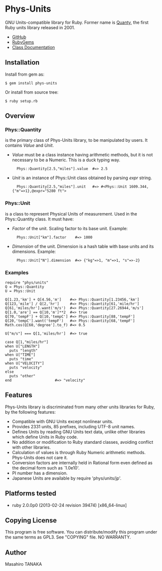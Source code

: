 # Phys-Units

GNU Units-compatible library for Ruby.
Former name is [Quanty](http://narray.rubyforge.org/quanty/quanty-en.html),
the first Ruby units library released in 2001.

* [GitHub](https://github.com/masa16/phys-units)
* [RubyGems](https://rubygems.org/gems/phys-units)
* [Class Documentation](http://rubydoc.info/gems/phys-units/frames/)

## Installation

Install from gem as:

    $ gem install phys-units

Or install from source tree:

    $ ruby setup.rb

## Overview

### Phys::Quantity
is the primary class of Phys-Units library, to be manipulated by users.
It contains *Value* and *Unit*.

* *Value*
  must be a class instance having arithmetic methods,
  but it is not necessary to be a Numeric.
  This is a duck typing way.

        Phys::Quantity[2.5,"miles"].value  #=> 2.5

* *Unit*
  is an instance of Phys::Unit class obtained by parsing *expr* string.

        Phys::Quantity[2.5,"miles"].unit   #=> #<Phys::Unit 1609.344,{"m"=>1},@expr="5280 ft">

### Phys::Unit
is a class to represent Physical Units of measurement.
Used in the Phys::Quantity class.
It must have:

* *Factor* of the unit. Scaling factor to its base unit.
  Example:

        Phys::Unit["km"].factor    #=> 1000

* *Dimension* of the unit.
  Dimension is a hash table with base units and its dimensions.
  Example:

        Phys::Unit["N"].dimension  #=> {"kg"=>1, "m"=>1, "s"=>-2}

### Examples

    require "phys/units"
    Q = Phys::Quantity
    U = Phys::Unit

    Q[1.23,'km'] + Q[4.56,'m']    #=> Phys::Quantity[1.23456,'km']
    Q[123,'mile'] / Q[2,'hr']     #=> Phys::Quantity[61,'mile/hr']
    Q[61,'miles/hr'].want('m/s')  #=> Phys::Quantity[27.26944,'m/s']
    Q[1.0,'are'] == Q[10,'m']**2  #=> true
    Q[70,'tempF'] + Q[10,'tempC'] #=> Phys::Quantity[88,'tempF']
    Q[20,'tempC'].want('tempF')   #=> Phys::Quantity[68,'tempF']
    Math.cos(Q[60,'degree'].to_f) #=> 0.5

    U["m/s"] === Q[1,'miles/hr']  #=> true

    case Q[1,"miles/hr"]
    when U["LENGTH"]
      puts "length"
    when U["TIME"]
      puts "time"
    when U["VELOCITY"]
      puts "velocity"
    else
      puts "other"
    end                    #=> "velocity"

## Features

Phys-Units library is discriminated from many other units libraries for Ruby,
by the following features:

* Compatible with GNU Units except nonlinear units.
* Provides 2331 units, 85 prefixes, including UTF-8 unit names.
* Defines Units by reading GNU Units text data,
  unlike other libraries which define Units in Ruby code.
* No addition or modification to Ruby standard classes,
  avoiding conflict with other libraries.
* Calculation of values is through Ruby Numeric arithmetic methods.
  Phys-Units does not care it.
* Conversion factors are internally held in Rational form even
  defined as the decimal form such as `1.0e10'.
* PI number has a dimension.
* Japanese Units are available by require 'phys/units/jp'.

## Platforms tested

* ruby 2.0.0p0 (2013-02-24 revision 39474) [x86_64-linux]

## Copying License

This program is free software.
You can distribute/modify this program
under the same terms as GPL3.
See "COPYING" file.
NO WARRANTY.

## Author

Masahiro TANAKA
